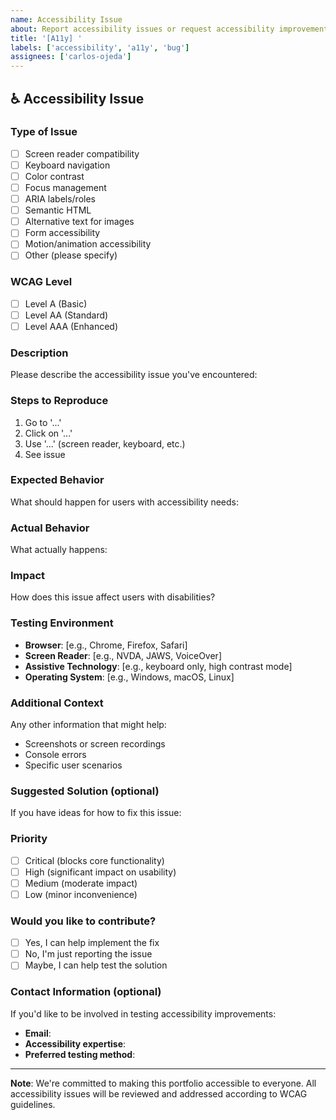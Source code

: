 ```yaml
---
name: Accessibility Issue
about: Report accessibility issues or request accessibility improvements
title: '[A11y] '
labels: ['accessibility', 'a11y', 'bug']
assignees: ['carlos-ojeda']
---
```


## ♿ Accessibility Issue

### Type of Issue
- [ ] Screen reader compatibility
- [ ] Keyboard navigation
- [ ] Color contrast
- [ ] Focus management
- [ ] ARIA labels/roles
- [ ] Semantic HTML
- [ ] Alternative text for images
- [ ] Form accessibility
- [ ] Motion/animation accessibility
- [ ] Other (please specify)

### WCAG Level
- [ ] Level A (Basic)
- [ ] Level AA (Standard)
- [ ] Level AAA (Enhanced)

### Description
Please describe the accessibility issue you've encountered:

### Steps to Reproduce
1. Go to '...'
2. Click on '...'
3. Use '...' (screen reader, keyboard, etc.)
4. See issue

### Expected Behavior
What should happen for users with accessibility needs:

### Actual Behavior
What actually happens:

### Impact
How does this issue affect users with disabilities?

### Testing Environment
- **Browser**: [e.g., Chrome, Firefox, Safari]
- **Screen Reader**: [e.g., NVDA, JAWS, VoiceOver]
- **Assistive Technology**: [e.g., keyboard only, high contrast mode]
- **Operating System**: [e.g., Windows, macOS, Linux]

### Additional Context
Any other information that might help:
- Screenshots or screen recordings
- Console errors
- Specific user scenarios

### Suggested Solution (optional)
If you have ideas for how to fix this issue:

### Priority
- [ ] Critical (blocks core functionality)
- [ ] High (significant impact on usability)
- [ ] Medium (moderate impact)
- [ ] Low (minor inconvenience)

### Would you like to contribute?
- [ ] Yes, I can help implement the fix
- [ ] No, I'm just reporting the issue
- [ ] Maybe, I can help test the solution

### Contact Information (optional)
If you'd like to be involved in testing accessibility improvements:
- **Email**: 
- **Accessibility expertise**: 
- **Preferred testing method**: 

---

**Note**: We're committed to making this portfolio accessible to everyone. All accessibility issues will be reviewed and addressed according to WCAG guidelines.
